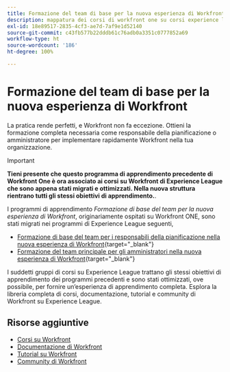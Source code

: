 ```yaml
---
title: Formazione del team di base per la nuova esperienza di Workfront
description: mappatura dei corsi di workfront one su corsi experience league
exl-id: 18e89517-2835-4cf3-ae7d-7af9e1d52140
source-git-commit: c43fb577b22dddb61c76adb0a3351c0777852a69
workflow-type: ht
source-wordcount: '186'
ht-degree: 100%

---
```


# Formazione del team di base per la nuova esperienza di Workfront

La pratica rende perfetti, e Workfront non fa eccezione. Ottieni la formazione completa necessaria come responsabile della pianificazione o amministratore per implementare rapidamente Workfront nella tua organizzazione.

>[!IMPORTANT]
>
>**Tieni presente che questo programma di apprendimento precedente di Workfront One è ora associato ai corsi su Workfront di Experience League che sono appena stati migrati e ottimizzati.  Nella nuova struttura rientrano tutti gli stessi obiettivi di apprendimento.**.

I programmi di apprendimento *Formazione di base del team per la nuova esperienza di Workfront*, originariamente ospitati su Workfront ONE, sono stati migrati nei programmi di Experience League seguenti,

* [Formazione di base del team per i responsabili della pianificazione nella nuova esperienza di Workfront](core-team-training-program-for-planners.md){target="_blank"}
* [Formazione del team principale per gli amministratori nella nuova esperienza di Workfront](core-team-training-program-for-administrators.md){target="_blank"}

I suddetti gruppi di corsi su Experience League trattano gli stessi obiettivi di apprendimento dei programmi precedenti e sono stati ottimizzati, ove possibile, per fornire un’esperienza di apprendimento completa.  Esplora la libreria completa di corsi, documentazione, tutorial e community di Workfront su Experience League.

## Risorse aggiuntive

* [Corsi su Workfront](https://experienceleague.adobe.com/?lang=it&amp;Solution=Workfront#courses)
* [Documentazione di Workfront](https://experienceleague.adobe.com/docs/workfront.html?lang=it)
* [Tutorial su Workfront](https://experienceleague.adobe.com/docs/workfront-learn/tutorials-workfront/home.html?lang=it)
* [Community di Workfront](https://experienceleaguecommunities.adobe.com/t5/workfront/ct-p/workfront)
